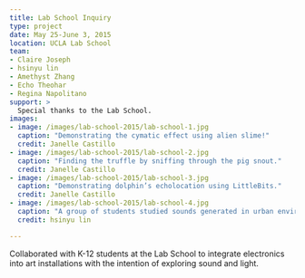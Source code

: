```yaml
---
title: Lab School Inquiry
type: project
date: May 25-June 3, 2015
location: UCLA Lab School
team: 
- Claire Joseph
- hsinyu lin
- Amethyst Zhang
- Echo Theohar
- Regina Napolitano
support: >
  Special thanks to the Lab School.
images:
- image: /images/lab-school-2015/lab-school-1.jpg
  caption: "Demonstrating the cymatic effect using alien slime!"
  credit: Janelle Castillo
- image: /images/lab-school-2015/lab-school-2.jpg
  caption: "Finding the truffle by sniffing through the pig snout."
  credit: Janelle Castillo
- image: /images/lab-school-2015/lab-school-3.jpg
  caption: "Demonstrating dolphin’s echolocation using LittleBits."
  credit: Janelle Castillo
- image: /images/lab-school-2015/lab-school-4.jpg
  caption: "A group of students studied sounds generated in urban environment."
  credit: hsinyu lin

---
```


Collaborated with K-12 students at the Lab School to integrate electronics into art installations with the intention of exploring sound and light.
